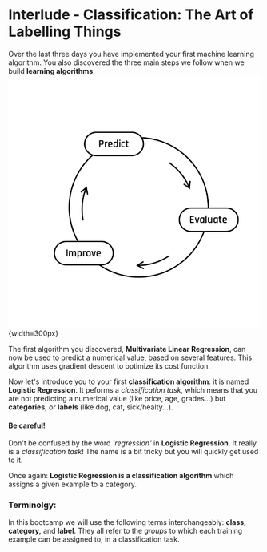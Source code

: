# Interlude - Classification: The Art of Labelling Things
Over the last three days you have implemented your first machine learning algorithm. You also discovered the three main steps we follow when we build **learning algorithms**: 
![The Learning Cycle](../assets/Default.png){width=300px}

The first algorithm you discovered, **Multivariate Linear Regression**, can now be used to predict a numerical value, based on several features. This algorithm uses gradient descent to optimize its cost function.  

Now let's introduce you to your first **classification algorithm**: it is named **Logistic Regression**. It peforms a *classification task*, which means that you are not predicting a numerical value (like price, age, grades...) but **categories**, or **labels** (like dog, cat, sick/healty...).   

#### **Be careful!**  
Don't be confused by the word *'regression'* in **Logistic Regression**. It really is a *classification task*! The name is a bit tricky but you will quickly get used to it.  

Once again: **Logistic Regression is a classification algorithm** which assigns a given example to a category.  

### **Terminolgy:**
In this bootcamp we will use the following terms interchangeably: **class, category,** and **label**. They all refer to the *groups* to which each training example can be assigned to, in a classification task.